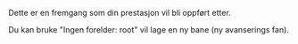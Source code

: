 Dette er en fremgang som din prestasjon vil bli oppført etter.

Du kan bruke "Ingen forelder: root" vil lage en ny bane (ny avanserings fan).
